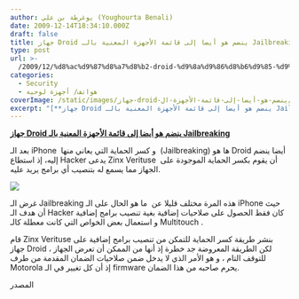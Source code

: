 ```yaml
---
author: يوغرطة بن علي (Youghourta Benali)
date: 2009-12-14T18:34:10.000Z
draft: false
title: جهاز Droid ينضم هو أيضا إلى قائمة الأجهزة المعنية بالـ Jailbreaking
type: post
url: >-
  /2009/12/%d8%ac%d9%87%d8%a7%d8%b2-droid-%d9%8a%d9%86%d8%b6%d9%85-%d9%87%d9%88-%d8%a3%d9%8a%d8%b6%d8%a7-%d8%a5%d9%84%d9%89-%d9%82%d8%a7%d8%a6%d9%85%d8%a9-%d8%a7%d9%84%d8%a3%d8%ac%d9%87%d8%b2%d8%a9-%d8%a7%d9%84/
categories:
  - Security
  - هواتف/ أجهزة لوحية
coverImage: /static/images/جهاز-droid-ينضم-هو-أيضا-إلى-قائمة-الأجهزة-ال/android.jpg
excerpt: "[**جهاز Droid ينضم هو أيضا إلى قائمة الأجهزة المعنية بالـ Jailbreaking**](https://www.it-scoop.com/2009/12/%d8%ac%d9%87%d8%a7%d8%b2-droid-%d9%8a%d9%86%d8%b6%d9%85-%d9%87%d9%88-%d8%a3%d9%8a%d8%b6%d8%a7-%d8%a5%d9%84%d9%89-%d9%82%d8%a7%d8%a6%d9%85%d8%a9-%d8%a7%d9%84%d8%a3%d8%ac%d9%87%d8%b2%d8%a9-%d8%a7%d9%84/)\n\nبعد الـ iPhone\_ و كسر الحماية التي يعاني منها\_ (Jailbreaking) ها هو Droid أيضا ينضم إليه، إذ استطاع Hacker يدعى Zinx Verituse \_أن يقوم بكسر الحماية الموجودة على الجهاز مما"
---
```

[**جهاز Droid ينضم هو أيضا إلى قائمة الأجهزة المعنية بالـ Jailbreaking**](https://www.it-scoop.com/2009/12/%d8%ac%d9%87%d8%a7%d8%b2-droid-%d9%8a%d9%86%d8%b6%d9%85-%d9%87%d9%88-%d8%a3%d9%8a%d8%b6%d8%a7-%d8%a5%d9%84%d9%89-%d9%82%d8%a7%d8%a6%d9%85%d8%a9-%d8%a7%d9%84%d8%a3%d8%ac%d9%87%d8%b2%d8%a9-%d8%a7%d9%84/)

بعد الـ iPhone  و كسر الحماية التي يعاني منها  (Jailbreaking) ها هو Droid أيضا ينضم إليه، إذ استطاع Hacker يدعى Zinx Verituse  أن يقوم بكسر الحماية الموجودة على الجهاز مما يسمع له بتنصيب أي برامج يريد عليه.

![](/static/images/جهاز-droid-ينضم-هو-أيضا-إلى-قائمة-الأجهزة-ال/android.jpg)

غرض الـ Jailbreaking هذه المرة مختلف قليلا عن  ما هو الحال على الـ iPhone حيث أن هدف الـ Hacker كان فقط الحصول على صلاحيات إضافية بغية تنصيب برامج إضافية و استعمال بعض الخواص التي كانت معطلة كالـ Multitouch .

قام Zinx Verituse بنشر طريقة كسر الحماية للتمكن من تنصيب برامج إضافية على جهاز Droid ، لكن الطريقة المعروضة جد خطرة إذ أنها من الممكن أن تعرض الجهاز للتوقف التام ، و هو الأمر الذي لا يدخل ضمن صلاحيات الضمان المقدمة من طرف Motorola إذ أن كل تغيير في الـ firmware يحرم صاحبه من هذا الضمان.

المصدر
